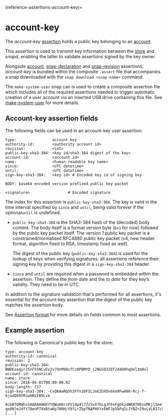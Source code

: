 (reference-assertions-account-key)=
# account-key

The *account-key* [assertion](/reference/assertions/index) holds a public key belonging to an [account](/reference/assertions/account).

This assertion is used to transmit key information between the [store](/explanation/stores/store-overview) and _snapd_, enabling the latter to validate assertions signed by the key owner.

Alongside [account](/reference/assertions/account), [snap-declaration](/reference/assertions/snap-declaration) and [snap-revision](/reference/assertions/snap-revision) assertions,  _account-key_ is bundled within the composite `.assert` file that accompanies a snap downloaded with the `snap download <snap-name>` command.

The `make-system-user` snap can is used to create a composite assertion file which includes all of the required assertions needed to trigger automatic creation of a user account via an inserted USB drive containing this file. See [make-system-user](/how-to-guides/manage-ubuntu-core/add-a-system-user) for more details.

## Account-key assertion fields

The following fields can be used in an account-key user assertion:

``` text
type:                account-key
authority-id:        <authority account id>
revision:            <int>
public-key-sha3-384: <key id/sha3-384 digest of the key>
account-id:          <account id>
name:                <human readable key name>
since:               <UTC datetime>
until:               <UTC datetime>
sign-key-sha3-384:   <key id> # Encoded key id of signing key

BODY: base64 encoded version prefixed public key packet

<signature>                 # Encoded signature
```

The index for this assertion is `public-key-sha3-384`. The key is valid in the time interval specified by `since` and `until`, being valid forever if  the optional`until` is undefined.

- `public-key-sha3-384` is the SHA3-384 hash of the (decoded) body content. The body itself is a format version byte (`0x1` for now) followed by the public key packet itself. The version 1 public key packet is a constrained/normalised RFC4880 public key packet (v4, new header format, algorithm fixed to RSA, timestamp fixed as well).

  The digest of the public key (`public-key-sha3-384`) is used for the lookup of keys when verifying signatures: all assertions reference their signing key by providing this digest in a `sign-key-sha3-384` header.
- `since` and `until` are required when a password is embedded within the assertion. They define the *from date* and the *to date* for they key’s validity. They need to be in UTC.

In addition to the signature validation that's performed for all assertions, it's essential for the account-key assertion that the digest of the public key matches the assertion body.

See [Assertion format](/reference/assertions/index.md#assertion-format) for more details on fields common to most assertions.

## Example assertion

The following is Canonical's public key for the store:

``` text
type: account-key
authority-id: canonical
revision: 2
public-key-sha3-384: BWDEoaqyr25nF5SNCvEv2v7QnM9QsfCc0PBMYD_i2NGSQ32EF2d4D0hqUel3m8ul
account-id: canonical
name: store
since: 2016-04-01T00:00:00.0Z
body-length: 717
sign-key-sha3-384: -CvQKAwRQ5h3Ffn10FILJoEZUXOv6km9FwA80-Rcj-f-6jadQ89VRswHNiEB9Lxk

AcbBTQRWhcGAARAA0KKYYQWuHOrsFVi4p4l7ZzSvX7kLgJFFeFgOkzdWKBTHEnsMKjl5mefFe9ji
qe8NlmJdfY7BenP7XeBtwKp700H/t9lLrZbpTNAPHXYxEWFJp5bPqIcJYBZ+29oLVLN1Tc5X482R
[...]
```

